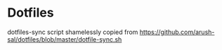 # Dotfiles

dotfiles-sync script shamelessly copied from https://github.com/arush-sal/dotfiles/blob/master/dotfile-sync.sh
